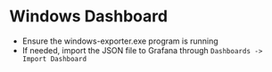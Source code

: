 # Windows Dashboard

- Ensure the windows-exporter.exe program is running
- If needed, import the JSON file to Grafana through `Dashboards -> Import Dashboard`
